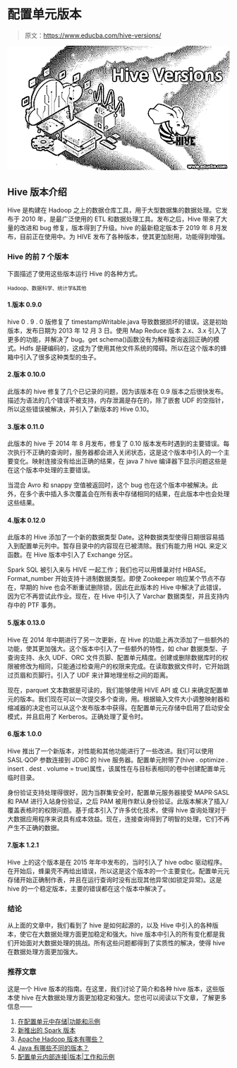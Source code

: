 # 配置单元版本

> 原文：<https://www.educba.com/hive-versions/>

![hive versions](img/d2a8a4da2a47cc4b87dd455b227c7d72.png)



## Hive 版本介绍

Hive 是构建在 Hadoop 之上的数据仓库工具，用于大型数据集的数据处理。它发布于 2010 年，是最广泛使用的 ETL 和数据处理工具。发布之后，Hive 带来了大量的改进和 bug 修复，版本得到了升级。hive 的最新稳定版本于 2019 年 8 月发布，目前正在使用中。为 HIVE 发布了各种版本，使其更加耐用，功能得到增强。

### Hive 的前 7 个版本

下面描述了使用这些版本运行 Hive 的各种方式。

<small>Hadoop、数据科学、统计学&其他</small>

#### 1.版本 0.9.0

hive 0 . 9 . 0 版修复了 timestampWritable.java 导致数据损坏的错误。这是初始版本，发布日期为 2013 年 12 月 3 日。使用 Map Reduce 版本 2.x、3.x 引入了更多的功能，并解决了 bug。get schema()函数没有为解释查询返回正确的模式。Hdfs 是硬编码的，这成为了使用其他文件系统的障碍。所以在这个版本的蜂箱中引入了很多这种类型的虫子。

#### 2.版本 0.10.0

此版本的 hive 修复了几个已记录的问题，因为该版本在 0.9 版本之后很快发布。描述为语法的几个错误不被支持，内存泄漏是存在的，除了嵌套 UDF 的空指针，所以这些错误被解决，并引入了新版本的 Hive 0.10。

#### 3.版本 0.11.0

此版本的 hive 于 2014 年 8 月发布，修复了 0.10 版本发布时遇到的主要错误。每次执行不正确的查询时，服务器都会进入关闭状态，这是这个版本中引入的一个主要变化。映射连接没有给出正确的结果，在 java 7 hive 编译器下显示问题这些是在这个版本中处理的主要错误。

当混合 Avro 和 snappy 空值被返回时，这个 bug 也在这个版本中被解决。此外，在多个表中插入多次覆盖会在所有表中存储相同的结果，在此版本中也会处理这些结果。

#### 4.版本 0.12.0

此版本的 Hive 添加了一个新的数据类型 Date。这种数据类型使得日期很容易插入到配置单元列中。暂存目录中的内容现在已被清除。我们有能力用 HQL 来定义函数。在 Hive 版本中引入了 Exchange 分区。

Spark SQL 被引入来与 HIVE 一起工作；我们也可以用蜂巢对付 HBASE。Format_number 开始支持十进制数据类型。即使 Zookeeper 响应某个节点不存在，早期的 hive 也会不断重试删除锁，因此在此版本的 Hive 中解决了此错误，因为它不再尝试此作业。现在，在 Hive 中引入了 Varchar 数据类型，并且支持内存中的 PTF 事务。

#### 5.版本 0.13.0

Hive 在 2014 年中期进行了另一次更新，在 Hive 的功能上再次添加了一些额外的功能，使其更加强大。这个版本中引入了一些额外的特性，如 char 数据类型、子查询支持、永久 UDF、ORC 文件页脚、配置单元精度。创建或删除数据库时的权限被修改为相同，只能通过检查用户的权限来完成。在读取数据文件时，它开始跳过页眉和页脚行。引入了 UDF 来计算地理坐标之间的距离。

现在，parquet 文本数据是可读的，我们能够使用 HIVE API 或 CLI 来确定配置单元的版本。我们现在可以一次提交多个查询，用。根据输入文件大小调整映射器和缩减器的决定也可以从这个发布版本中获得。在配置单元元存储中启用了启动安全模式，并且启用了 Kerberos。正确处理了夏令时。

#### 6.版本 1.0.0

Hive 推出了一个新版本，对性能和其他功能进行了一些改进。我们可以使用 SASL·QOP 参数连接到 JDBC 的 hive 服务器。配置单元附带了(hive . optimize . insert . dest . volume = true)属性，该属性在与目标表相同的卷中创建配置单元临时目录。

身份验证支持处理得很好，因为当群集安全时，配置单元服务器接受 MAPR·SASL 和 PAM 进行入站身份验证，之后 PAM 被用作默认身份验证。此版本解决了插入/覆盖表格时的权限问题。基于成本引入了许多优化技术，使得 hive 查询处理对于大数据应用程序来说具有成本效益。现在，连接查询得到了明智的处理，它们不再产生不正确的数据。

#### 7.版本 1.2.1

Hive 上的这个版本是在 2015 年年中发布的，当时引入了 hive odbc 驱动程序。在开始后，蜂巢壳不再给出错误，所以这是这个版本的一个主要变化。配置单元元存储开始正确制作表，并且在运行查询时没有出现其他异常(如锁定异常)。这是 hive 的一个稳定版本，主要的错误都在这个版本中解决了。

### 结论

从上面的文章中，我们看到了 hive 是如何起源的，以及 Hive 中引入的各种版本，使它在大数据处理方面更加稳定和强大。hive 版本中引入的所有变化都是我们开始面对大数据处理的挑战。所有这些问题都得到了实质性的解决，使得 hive 在数据处理方面更加强大。

### 推荐文章

这是一个 Hive 版本的指南。在这里，我们讨论了简介和各种 hive 版本，这些版本使 hive 在大数据处理方面更加稳定和强大。您也可以阅读以下文章，了解更多信息——

1.  [在配置单元中存储|功能和示例](https://www.educba.com/bucketing-in-hive/)
2.  [新推出的 Spark 版本](https://www.educba.com/spark-versions/)
3.  [Apache Hadoop 版本有哪些？](https://www.educba.com/hadoop-versions/)
4.  [Java 有哪些不同的版本？](https://www.educba.com/versions-of-java/)
5.  [配置单元内部连接|版本|工作和示例](https://www.educba.com/hive-inner-join/)





